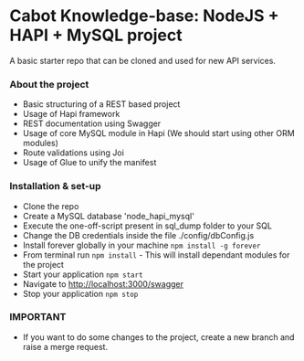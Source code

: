 # Cabot Knowledge-base: NodeJS + HAPI + MySQL project #

A basic starter repo that can be cloned and used for new API services.

### About the project
* Basic structuring of a REST based project
* Usage of Hapi framework
* REST documentation using Swagger
* Usage of core MySQL module in Hapi (We should start using other ORM modules)
* Route validations using Joi
* Usage of Glue to unify the manifest 

### Installation & set-up
* Clone the repo
* Create a MySQL database 'node_hapi_mysql'
* Execute the one-off-script present in sql_dump folder to your SQL
* Change the DB credentials inside the file ./config/dbConfig.js
* Install forever globally in your machine `npm install -g forever`
* From terminal run `npm install` - This will install dependant modules for the project
* Start your application `npm start`
* Navigate to <http://localhost:3000/swagger>
* Stop your application `npm stop`

### IMPORTANT
* If you want to do some changes to the project, create a new branch and raise a merge request.
